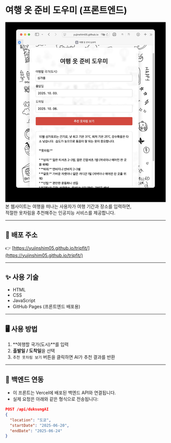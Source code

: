 # 여행 옷 준비 도우미 (프론트엔드)

![메인화면](page.jpg)
본 웹사이트는 여행을 떠나는 사용자가 여행 기간과 장소를 입력하면,  
적절한 옷차림을 추천해주는 인공지능 서비스를 제공합니다.

---

## 🔗 배포 주소

👉 [https://yujinshim05.github.io/tripfit/](https://yujinshim05.github.io/tripfit/)

---

## ✨ 사용 기술

- HTML
- CSS
- JavaScript
- GitHub Pages (프론트엔드 배포용)

---

## 🖥️ 사용 방법

1. **여행할 국가(도시)**를 입력
2. **출발일 / 도착일**을 선택
3. `추천 옷차림 보기` 버튼을 클릭하면 AI가 추천 결과를 반환

---

## 🔌 백엔드 연동

- 이 프론트는 Vercel에 배포된 백엔드 API와 연결됩니다.
- 실제 요청은 아래와 같은 형식으로 전송됩니다:

```json
POST /api/duksungAI
{
  "location": "도쿄",
  "startDate": "2025-06-20",
  "endDate": "2025-06-24"
}
